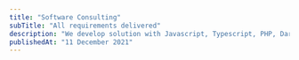 ```yaml
---
title: "Software Consulting"
subTitle: "All requirements delivered"
description: "We develop solution with Javascript, Typescript, PHP, Dart, Go, React, NodeJS, NextJS, Laravel, Flutter Framework"
publishedAt: "11 December 2021"
---
```

